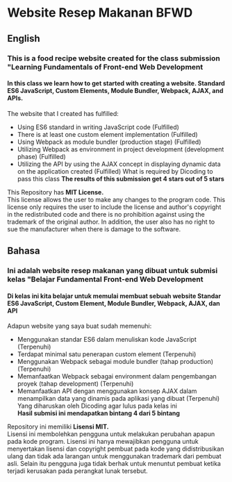# Website Resep Makanan BFWD

## English
### This is a food recipe website created for the class submission "Learning Fundamentals of Front-end Web Development

#### In this class we learn how to get started with creating a website. Standard ES6 JavaScript, Custom Elements, Module Bundler, Webpack, AJAX, and APIs.
The website that I created has fulfilled:
- Using ES6 standard in writing JavaScript code (Fulfilled)
- There is at least one custom element implementation (Fulfilled)
- Using Webpack as module bundler (production stage) (Fulfilled)
- Utilizing Webpack as environment in project development (development phase) (Fulfilled)
- Utilizing the API by using the AJAX concept in displaying dynamic data on the application created (Fulfilled)
What is required by Dicoding to pass this class
**The results of this submission get 4 stars out of 5 stars**

This Repository has **MIT License.**   
This license allows the user to make any changes to the program code. This license only requires the user to include the license and author's copyright in the redistributed code and there is no prohibition against using the trademark of the original author. In addition, the user also has no right to sue the manufacturer when there is damage to the software.

## Bahasa
### Ini adalah website resep makanan yang dibuat untuk submisi kelas "Belajar Fundamental Front-end Web Development

#### Di kelas ini kita belajar untuk memulai membuat sebuah website Standar ES6 JavaScript, Custom Element, Module Bundler, Webpack, AJAX, dan API  
Adapun website yang saya buat sudah memenuhi:    
- Menggunakan standar ES6 dalam menuliskan kode JavaScript (Terpenuhi)  
- Terdapat minimal satu penerapan custom element (Terpenuhi)  
- Menggunakan Webpack sebagai module bundler (tahap production) (Terpenuhi)  
- Memanfaatkan Webpack sebagai environment dalam pengembangan proyek (tahap development) (Terpenuhi)  
- Memanfaatkan API dengan menggunakan konsep AJAX dalam menampilkan data yang dinamis pada aplikasi yang dibuat (Terpenuhi)  
Yang diharuskan oleh Dicoding agar lulus pada kelas ini    
**Hasil submisi ini mendapatkan bintang 4 dari 5 bintang**    

Repository ini memiliki **Lisensi MIT.**      
Lisensi ini membolehkan pengguna untuk melakukan perubahan apapun pada kode program. Lisensi ini hanya mewajibkan pengguna untuk menyertakan lisensi dan copyright pembuat pada kode yang didistribusikan ulang dan tidak ada larangan untuk menggunakan trademark dari pembuat asli. Selain itu pengguna juga tidak berhak untuk menuntut pembuat ketika terjadi kerusakan pada perangkat lunak tersebut.
